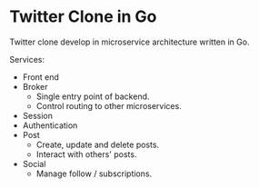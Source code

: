 # Twitter Clone in Go

Twitter clone develop in microservice architecture written in Go.

Services:

-   Front end
-   Broker
    -   Single entry point of backend.
    -   Control routing to other microservices.
-   Session
-   Authentication
-   Post
    -   Create, update and delete posts.
    -   Interact with others' posts.
-   Social
    -   Manage follow / subscriptions.
